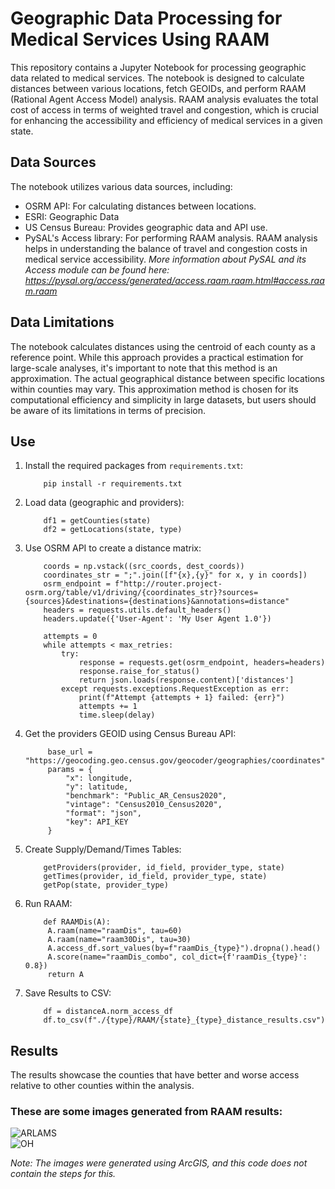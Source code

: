 # Geographic Data Processing for Medical Services Using RAAM

This repository contains a Jupyter Notebook for processing geographic data related to medical services. The notebook is designed to calculate distances between various locations, fetch GEOIDs, and perform RAAM (Rational Agent Access Model) analysis. RAAM analysis evaluates the total cost of access in terms of weighted travel and congestion, which is crucial for enhancing the accessibility and efficiency of medical services in a given state.

## Data Sources

The notebook utilizes various data sources, including:

- OSRM API: For calculating distances between locations.
- ESRI: Geographic Data
- US Census Bureau: Provides geographic data and API use.
- PySAL's Access library: For performing RAAM analysis. RAAM analysis helps in understanding the balance of travel and congestion costs in medical service accessibility. *More information about PySAL and its Access module can be found here: https://pysal.org/access/generated/access.raam.raam.html#access.raam.raam*


## Data Limitations

The notebook calculates distances using the centroid of each county as a reference point. While this approach provides a practical estimation for large-scale analyses, it's important to note that this method is an approximation. The actual geographical distance between specific locations within counties may vary. This approximation method is chosen for its computational efficiency and simplicity in large datasets, but users should be aware of its limitations in terms of precision.

## Use
1. Install the required packages from `requirements.txt`:
    ```
        pip install -r requirements.txt
    ```
3. Load data (geographic and providers):   
    ```
        df1 = getCounties(state)
        df2 = getLocations(state, type)
    ```

3. Use OSRM API to create a distance matrix:
    ```
        coords = np.vstack((src_coords, dest_coords))
        coordinates_str = ";".join([f"{x},{y}" for x, y in coords])
        osrm_endpoint = f"http://router.project-osrm.org/table/v1/driving/{coordinates_str}?sources={sources}&destinations={destinations}&annotations=distance"
        headers = requests.utils.default_headers()
        headers.update({'User-Agent': 'My User Agent 1.0'})
    
        attempts = 0
        while attempts < max_retries:
            try:
                response = requests.get(osrm_endpoint, headers=headers)
                response.raise_for_status()
                return json.loads(response.content)['distances']
            except requests.exceptions.RequestException as err:
                print(f"Attempt {attempts + 1} failed: {err}")
                attempts += 1
                time.sleep(delay)
   ```

5. Get the providers GEOID using Census Bureau API:
   ```
        base_url = "https://geocoding.geo.census.gov/geocoder/geographies/coordinates"
        params = {
            "x": longitude,
            "y": latitude,
            "benchmark": "Public_AR_Census2020",
            "vintage": "Census2010_Census2020",
            "format": "json",
            "key": API_KEY
        }
   ```
7. Create Supply/Demand/Times Tables:
    ```
        getProviders(provider, id_field, provider_type, state)
        getTimes(provider, id_field, provider_type, state)
        getPop(state, provider_type) 
    ```
7. Run RAAM:
   ```
       def RAAMDis(A):
        A.raam(name="raamDis", tau=60)
        A.raam(name="raam30Dis", tau=30)
        A.access_df.sort_values(by=f"raamDis_{type}").dropna().head()
        A.score(name="raamDis_combo", col_dict={f'raamDis_{type}': 0.8})
        return A
   ```
8. Save Results to CSV:
   ```
       df = distanceA.norm_access_df
       df.to_csv(f"./{type}/RAAM/{state}_{type}_distance_results.csv")
   ```
## Results
The results showcase the counties that have better and worse access relative to other counties within the analysis. 


### These are some images generated from RAAM results:

![ARLAMS](/ARLAMS.jpg)  
![OH](/OH.jpg)  


_Note: The images were generated using ArcGIS, and this code does not contain the steps for this._
